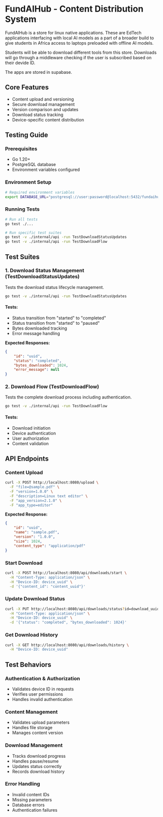 # FundAIHub - Content Distribution System
FundAIHub is a store for linux native applications. These are EdTech applications interfacing with local AI models as a part of a broader build to give students in Africa access to laptops preloaded with offline AI models.

Students will be able to download different tools from this store. Downloads will go through a middleware checking if the user is subscribed based on their devide ID.

The apps are stored in supabase.

## Core Features
- Content upload and versioning
- Secure download management
- Version comparison and updates
- Download status tracking
- Device-specific content distribution

## Testing Guide

### Prerequisites
- Go 1.20+
- PostgreSQL database
- Environment variables configured

### Environment Setup

```bash
# Required environment variables
export DATABASE_URL="postgresql://user:password@localhost:5432/fundaihub"
```

### Running Tests

```bash
# Run all tests
go test ./...

# Run specific test suites
go test -v ./internal/api -run TestDownloadStatusUpdates
go test -v ./internal/api -run TestDownloadFlow
```

## Test Suites
### 1. Download Status Management (TestDownloadStatusUpdates)
Tests the download status lifecycle management.

```bash
go test -v ./internal/api -run TestDownloadStatusUpdates
```

#### Tests:
- Status transition from "started" to "completed"
- Status transition from "started" to "paused"
- Bytes downloaded tracking
- Error message handling

**Expected Responses:**
```json
{
    "id": "uuid",
    "status": "completed",
    "bytes_downloaded": 1024,
    "error_message": null
}
```

### 2. Download Flow (TestDownloadFlow)
Tests the complete download process including authentication.

```bash
go test -v ./internal/api -run TestDownloadFlow
```

#### Tests:
- Download initiation
- Device authentication
- User authorization
- Content validation

## API Endpoints
### Content Upload

```bash
curl -X POST http://localhost:8080/upload \
  -F "file=@sample.pdf" \
  -F "version=1.0.0" \
  -F "description=Linux text editor" \
  -F "app_version=2.1.0" \
  -F "app_type=editor"
```

**Expected Response:**

```json
{
    "id": "uuid",
    "name": "sample.pdf",
    "version": "1.0.0",
    "size": 1024,
    "content_type": "application/pdf"
}
```

### Start Download

```bash
curl -X POST http://localhost:8080/api/downloads/start \
  -H "Content-Type: application/json" \
  -H "Device-ID: device_uuid" \
  -d '{"content_id": "content_uuid"}'
```

### Update Download Status

```bash
curl -X PUT http://localhost:8080/api/downloads/status?id=download_uuid \
  -H "Content-Type: application/json" \
  -H "Device-ID: device_uuid" \
  -d '{"status": "completed", "bytes_downloaded": 1024}'
```

### Get Download History

```bash
curl -X GET http://localhost:8080/api/downloads/history \
  -H "Device-ID: device_uuid"
```

## Test Behaviors
### Authentication & Authorization
- Validates device ID in requests
- Verifies user permissions
- Handles invalid authentication

### Content Management
- Validates upload parameters
- Handles file storage
- Manages content version

### Download Management
- Tracks download progress
- Handles pause/resume
- Updates status correctly
- Records download history

### Error Handling
- Invalid content IDs
- Missing parameters
- Database errors
- Authentication failures

